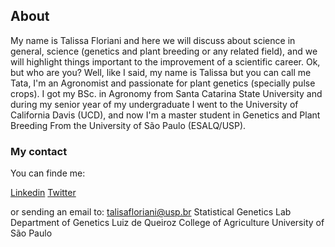 ## About

My name is Talissa Floriani and here we will discuss about science in general, science (genetics and plant breeding or any related field), and we will highlight things important to the improvement of a scientific career. 
Ok, but who are you? Well, like I said, my name is Talissa but you can call me Tata, I'm an Agronomist and passionate for plant genetics (specially pulse crops). I got my BSc. in Agronomy from Santa Catarina State University and during my senior year of my undergraduate I went to the University of California Davis (UCD), and now I'm a master student in Genetics and Plant Breeding From the University of São Paulo (ESALQ/USP).

### My contact

You can finde me:


[Linkedin](https://www.linkedin.com/in/talissa-floriani-714971101/)
[Twitter](https://twitter.com/talissafloriani)

 or sending an email to: talisafloriani@usp.br
Statistical Genetics Lab
Department of Genetics
Luiz de Queiroz College of Agriculture
University of São Paulo
